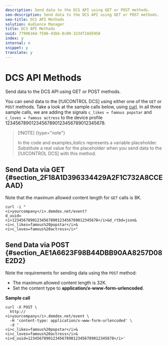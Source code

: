 ```yaml
---
description: Send data to the DCS API using GET or POST methods.
seo-description: Send data to the DCS API using GET or POST methods.
seo-title: DCS API Methods
solution: Audience Manager
title: DCS API Methods
uuid: 7799616d-7506-43bb-8c00-3234f18d5958
index: y
internal: n
snippet: y
translate: y
---
```


# DCS API Methods

Send data to the DCS API using GET or POST methods.



You can send data to the [!UICONTROL DCS] using either one of the `GET` or `POST` methods. Take a look at the sample calls below, using [curl](https://curl.haxx.se/). In all three sample calls, we are adding the signals `c_likes = famous popstar` and `c_loves = famous actress` to the device profile 12345678901234567890123456789012345678. 



>[!NOTE] {type="note"}
>
>In the code and examples,*italics* represents a variable placeholder. Substitute a real value for the placeholder when you send data to the [!UICONTROL DCS] with this method. 


## Send Data via GET {#section_2F18A1D396334429A2F1C732A8CCEAAD}



Note that the maximum allowed content length for `GET` calls is 8K. 


```
curl -i " 
<i>yourcompany</i>.demdex.net/event? 
d_uuid= 
<i>12345678901234567890123456789012345678</i>&d_rtbd=json& 
<i>c_likes=famous%20popstar</i>& 
<i>c_loves=famous%20actress</i>"
```


## Send Data via POST {#section_AE1A6623F98B44DBB90AA8257D08E2D2}



Note the requirements for sending data using the `POST` method: 



* The maximum allowed content length is 32K.
* Set the content type to **application/x-www-form-urlencoded**.





**Sample call** 


```
curl -X POST \ 
  http:// 
<i>yourcompany</i>.demdex.net/event \ 
  -H 'content-type: application/x-www-form-urlencoded' \ 
  -d ' 
<i>c_likes=famous%20popstar</i>& 
<i>c_loves=famous%20actress</i>& 
<i>d_uuid=12345678901234567890123456789012345678</i>'
```


<!-- <p> <b>Sample call with content type application/json</b> </p> 
<p> 
 <codeblock>
   curl&nbsp;-X&nbsp;POST&nbsp;\ 
  <discoiqbr />&nbsp;&nbsp;http:// 
  <i>yourcompany</i>.demdex.net/event&nbsp;\ 
  <discoiqbr />&nbsp;&nbsp;-H&nbsp;'content-type:&nbsp;application/json'&nbsp;\ 
  <discoiqbr />&nbsp;&nbsp;-d&nbsp;'{ 
  <i>"c_likes":"famous&nbsp;popstar"</i>, 
  <i>"c_loves":"famous&nbsp;actress"</i>," 
  <i>d_uuid":"12345678901234567890123456789012345678"}</i>' 
 </codeblock> </p> -->
